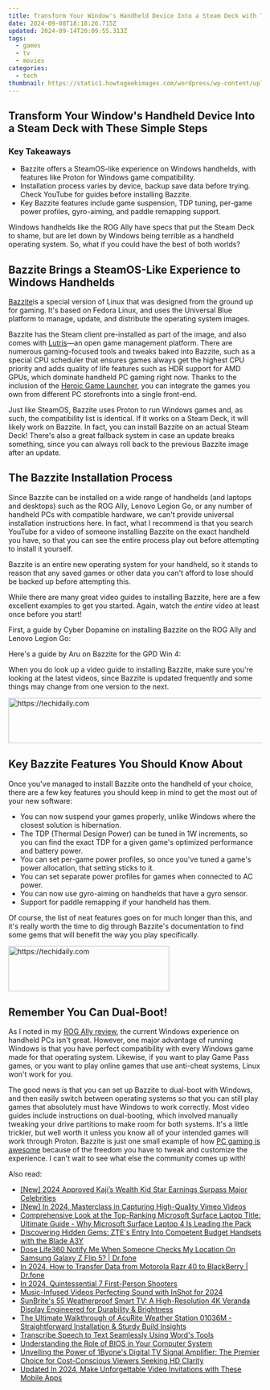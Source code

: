 ```yaml
---
title: Transform Your Window's Handheld Device Into a Steam Deck with These Simple Steps
date: 2024-09-08T18:18:26.715Z
updated: 2024-09-14T20:09:55.313Z
tags:
  - games
  - tv
  - movies
categories:
  - tech
thumbnail: https://static1.howtogeekimages.com/wordpress/wp-content/uploads/2024/04/a-rog-ally-with-the-windows-screen.jpg
---
```


## Transform Your Window's Handheld Device Into a Steam Deck with These Simple Steps

### Key Takeaways

* Bazzite offers a SteamOS-like experience on Windows handhelds, with features like Proton for Windows game compatibility.
* Installation process varies by device, backup save data before trying. Check YouTube for guides before installing Bazzite.
* Key Bazzite features include game suspension, TDP tuning, per-game power profiles, gyro-aiming, and paddle remapping support.

 Windows handhelds like the ROG Ally have specs that put the Steam Deck to shame, but are let down by Windows being terrible as a handheld operating system. So, what if you could have the best of both worlds?

##  Bazzite Brings a SteamOS-Like Experience to Windows Handhelds

[Bazzite](https://bazzite.gg/)is a special version of Linux that was designed from the ground up for gaming. It's based on Fedora Linux, and uses the Universal Blue platform to manage, update, and distribute the operating system images.

 Bazzite has the Steam client pre-installed as part of the image, and also comes with [Lutris](https://lutris.net/)—an open game management platform. There are numerous gaming-focused tools and tweaks baked into Bazzite, such as a special CPU scheduler that ensures games always get the highest CPU priority and adds quality of life features such as HDR support for AMD GPUs, which dominate handheld PC gaming right now. Thanks to the inclusion of the [Heroic Game Launcher](https://heroicgameslauncher.com/), you can integrate the games you own from different PC storefronts into a single front-end.

 Just like SteamOS, Bazzite uses Proton to run Windows games and, as such, the compatibility list is identical. If it works on a Steam Deck, it will likely work on Bazzite. In fact, you can install Bazzite on an actual Steam Deck! There's also a great fallback system in case an update breaks something, since you can always roll back to the previous Bazzite image after an update.

##  The Bazzite Installation Process

 Since Bazzite can be installed on a wide range of handhelds (and laptops and desktops) such as the ROG Ally, Lenovo Legion Go, or any number of handheld PCs with compatible hardware, we can't provide universal installation instructions here. In fact, what I recommend is that you search YouTube for a video of someone installing Bazzite on the exact handheld you have, so that you can see the entire process play out before attempting to install it yourself.

 Bazzite is an entire new operating system for your handheld, so it stands to reason that any saved games or other data you can't afford to lose should be backed up before attempting this.

 While there are many great video guides to installing Bazzite, here are a few excellent examples to get you started. Again, watch the _entire_ video at least once before you start!

 First, a guide by Cyber Dopamine on installing Bazzite on the ROG Ally and Lenovo Legion Go:

 Here's a guide by Aru on Bazzite for the GPD Win 4:

 When you do look up a video guide to installing Bazzite, make sure you're looking at the latest videos, since Bazzite is updated frequently and some things may change from one version to the next.

<!-- affiliate ads begin -->
<a href="https://appsumo.8odi.net/c/5597632/2137379/7443" target="_top" id="2137379">
  <img src="//a.impactradius-go.com/display-ad/7443-2137379" border="0" alt="https://techidaily.com" width="728" height="90"/>
</a>
<img height="0" width="0" src="https://appsumo.8odi.net/i/5597632/2137379/7443" style="position:absolute;visibility:hidden;" border="0" />
<!-- affiliate ads end -->

##  Key Bazzite Features You Should Know About

 Once you've managed to install Bazzite onto the handheld of your choice, there are a few key features you should keep in mind to get the most out of your new software:

* You can now suspend your games properly, unlike Windows where the closest solution is hibernation.
* The TDP (Thermal Design Power) can be tuned in 1W increments, so you can find the exact TDP for a given game's optimized performance and battery power.
* You can set per-game power profiles, so once you've tuned a game's power allocation, that setting sticks to it.
* You can set separate power profiles for games when connected to AC power.
* You can now use gyro-aiming on handhelds that have a gyro sensor.
* Support for paddle remapping if your handheld has them.

 Of course, the list of neat features goes on for much longer than this, and it's really worth the time to dig through Bazzite's documentation to find some gems that will benefit the way you play specifically.

<!-- affiliate ads begin -->
<a href="https://wigfever.sjv.io/c/5597632/2014853/22899" target="_top" id="2014853">
  <img src="//a.impactradius-go.com/display-ad/22899-2014853" border="0" alt="https://techidaily.com" width="320" height="90"/>
</a>
<img height="0" width="0" src="https://wigfever.sjv.io/i/5597632/2014853/22899" style="position:absolute;visibility:hidden;" border="0" />
<!-- affiliate ads end -->

##  Remember You Can Dual-Boot!

 As I noted in my [ROG Ally review](https://some-guidance.techidaily.com/2024-approved-streamline-and-shine-the-top-5-video-quality-tools/), the current Windows experience on handheld PCs isn't great. However, one major advantage of running Windows is that you have perfect compatibility with every Windows game made for that operating system. Likewise, if you want to play Game Pass games, or you want to play online games that use anti-cheat systems, Linux won't work for you.

 The good news is that you can set up Bazzite to dual-boot with Windows, and then easily switch between operating systems so that you can still play games that absolutely must have Windows to work correctly. Most video guides include instructions on dual-booting, which involved manually tweaking your drive partitions to make room for both systems. It's a little trickier, but well worth it unless you know all of your intended games will work through Proton. Bazzite is just one small example of how [PC gaming is awesome](https://location-social.techidaily.com/change-location-on-yik-yak-for-your-tecno-spark-10c-to-enjoy-more-fun-drfone-by-drfone-virtual-android/) because of the freedom you have to tweak and customize the experience. I can't wait to see what else the community comes up with!

<ins class="adsbygoogle"
     style="display:block"
     data-ad-format="autorelaxed"
     data-ad-client="ca-pub-7571918770474297"
     data-ad-slot="1223367746"></ins>

<ins class="adsbygoogle"
     style="display:block"
     data-ad-client="ca-pub-7571918770474297"
     data-ad-slot="8358498916"
     data-ad-format="auto"
     data-full-width-responsive="true"></ins>

<span class="atpl-alsoreadstyle">Also read:</span>
<div><ul>
<li><a href="https://youtube-data.techidaily.com/024-approved-kajis-wealth-kid-star-earnings-surpass-major-celebrities/"><u>[New] 2024 Approved Kaji’s Wealth Kid Star Earnings Surpass Major Celebrities</u></a></li>
<li><a href="https://video-capture.techidaily.com/new-in-2024-masterclass-in-capturing-high-quality-vimeo-videos/"><u>[New] In 2024, Masterclass in Capturing High-Quality Vimeo Videos</u></a></li>
<li><a href="https://buynow-marvelous.techidaily.com/comprehensive-look-at-the-top-ranking-microsoft-surface-laptop-title-ultimate-guide-why-microsoft-surface-laptop-4-is-leading-the-pack/"><u>Comprehensive Look at the Top-Ranking Microsoft Surface Laptop Title: Ultimate Guide - Why Microsoft Surface Laptop 4 Is Leading the Pack</u></a></li>
<li><a href="https://buynow-marvelous.techidaily.com/discovering-hidden-gems-ztes-entry-into-competent-budget-handsets-with-the-blade-a3y/"><u>Discovering Hidden Gems: ZTE's Entry Into Competent Budget Handsets with the Blade A3Y</u></a></li>
<li><a href="https://fake-location.techidaily.com/dose-life360-notify-me-when-someone-checks-my-location-on-samsung-galaxy-z-flip-5-drfone-by-drfone-virtual-android/"><u>Dose Life360 Notify Me When Someone Checks My Location On Samsung Galaxy Z Flip 5? | Dr.fone</u></a></li>
<li><a href="https://android-transfer.techidaily.com/in-2024-how-to-transfer-data-from-motorola-razr-40-to-blackberry-drfone-by-drfone-transfer-from-android-transfer-from-android/"><u>In 2024, How to Transfer Data from Motorola Razr 40 to BlackBerry | Dr.fone</u></a></li>
<li><a href="https://screen-sharing-recording.techidaily.com/in-2024-quintessential-7-first-person-shooters/"><u>In 2024, Quintessential 7 First-Person Shooters</u></a></li>
<li><a href="https://extra-guidance.techidaily.com/music-infused-videos-perfecting-sound-with-inshot-for-2024/"><u>Music-Infused Videos Perfecting Sound with InShot for 2024</u></a></li>
<li><a href="https://buynow-marvelous.techidaily.com/sunbrites-55-weatherproof-smart-tv-a-high-resolution-4k-veranda-display-engineered-for-durability-and-brightness/"><u>SunBrite's 55 Weatherproof Smart TV: A High-Resolution 4K Veranda Display Engineered for Durability & Brightness</u></a></li>
<li><a href="https://buynow-marvelous.techidaily.com/the-ultimate-walkthrough-of-acurite-weather-station-01036m-straightforward-installation-and-sturdy-build-insights/"><u>The Ultimate Walkthrough of AcuRite Weather Station 01036M - Straightforward Installation & Sturdy Build Insights</u></a></li>
<li><a href="https://extra-tips.techidaily.com/transcribe-speech-to-text-seamlessly-using-words-tools/"><u>Transcribe Speech to Text Seamlessly Using Word's Tools</u></a></li>
<li><a href="https://win-forum.techidaily.com/understanding-the-role-of-bios-in-your-computer-system/"><u>Understanding the Role of BIOS in Your Computer System</u></a></li>
<li><a href="https://buynow-marvelous.techidaily.com/unveiling-the-power-of-1byones-digital-tv-signal-amplifier-the-premier-choice-for-cost-conscious-viewers-seeking-hd-clarity/"><u>Unveiling the Power of 1Byone's Digital TV Signal Amplifier: The Premier Choice for Cost-Conscious Viewers Seeking HD Clarity</u></a></li>
<li><a href="https://ai-video-apps.techidaily.com/updated-in-2024-make-unforgettable-video-invitations-with-these-mobile-apps/"><u>Updated In 2024, Make Unforgettable Video Invitations with These Mobile Apps</u></a></li>
</ul></div>

